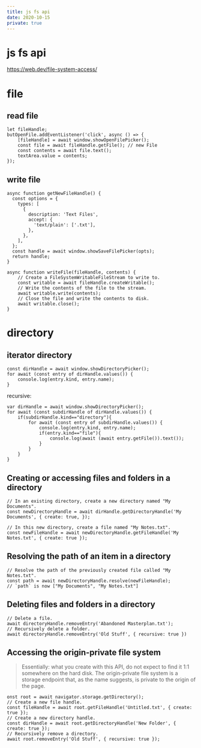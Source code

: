 ```yaml
---
title: js fs api
date: 2020-10-15
private: true
---
```

# js fs api
https://web.dev/file-system-access/

# file
## read file

    let fileHandle;
    butOpenFile.addEventListener('click', async () => {
        [fileHandle] = await window.showOpenFilePicker();
        const file = await fileHandle.getFile(); // new File
        const contents = await file.text();
        textArea.value = contents;
    });

## write file

    async function getNewFileHandle() {
      const options = {
        types: [
          {
            description: 'Text Files',
            accept: {
              'text/plain': ['.txt'],
            },
          },
        ],
      };
      const handle = await window.showSaveFilePicker(opts);
      return handle;
    }

    async function writeFile(fileHandle, contents) {
        // Create a FileSystemWritableFileStream to write to.
        const writable = await fileHandle.createWritable();
        // Write the contents of the file to the stream.
        await writable.write(contents);
        // Close the file and write the contents to disk.
        await writable.close();
    }

# directory
## iterator directory
    const dirHandle = await window.showDirectoryPicker();
    for await (const entry of dirHandle.values()) {
        console.log(entry.kind, entry.name);
    }

recursive:

    var dirHandle = await window.showDirectoryPicker();
    for await (const subdirHandle of dirHandle.values()) {
        if(subdirHandle.kind=="directory"){
            for await (const entry of subdirHandle.values()) {
                console.log(entry.kind, entry.name);
                if(entry.kind=="file"){
                    console.log(await (await entry.getFile()).text());
                }
            }
        }
    }

## Creating or accessing files and folders in a directory 
    // In an existing directory, create a new directory named "My Documents".
    const newDirectoryHandle = await dirHandle.getDirectoryHandle('My Documents', { create: true, });

    // In this new directory, create a file named "My Notes.txt".
    const newFileHandle = await newDirectoryHandle.getFileHandle('My Notes.txt', { create: true });

## Resolving the path of an item in a directory #
    // Resolve the path of the previously created file called "My Notes.txt".
    const path = await newDirectoryHandle.resolve(newFileHandle);
    // `path` is now ["My Documents", "My Notes.txt"]

## Deleting files and folders in a directory #
    // Delete a file.
    await directoryHandle.removeEntry('Abandoned Masterplan.txt');
    // Recursively delete a folder.
    await directoryHandle.removeEntry('Old Stuff', { recursive: true })

## Accessing the origin-private file system #
> Essentially: what you create with this API, do not expect to find it 1:1 somewhere on the hard disk. 
The origin-private file system is a storage endpoint that, as the name suggests, is private to the origin of the page.

    onst root = await navigator.storage.getDirectory();
    // Create a new file handle.
    const fileHandle = await root.getFileHandle('Untitled.txt', { create: true });
    // Create a new directory handle.
    const dirHandle = await root.getDirectoryHandle('New Folder', { create: true });
    // Recursively remove a directory.
    await root.removeEntry('Old Stuff', { recursive: true });